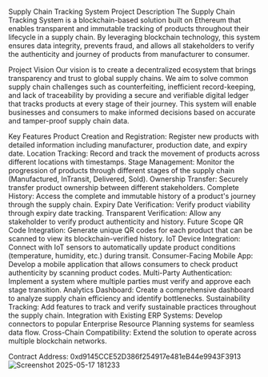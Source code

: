 Supply Chain Tracking System
Project Description
The Supply Chain Tracking System is a blockchain-based solution built on Ethereum that enables transparent and immutable tracking of products throughout their lifecycle in a supply chain. By leveraging blockchain technology, this system ensures data integrity, prevents fraud, and allows all stakeholders to verify the authenticity and journey of products from manufacturer to consumer.

Project Vision
Our vision is to create a decentralized ecosystem that brings transparency and trust to global supply chains. We aim to solve common supply chain challenges such as counterfeiting, inefficient record-keeping, and lack of traceability by providing a secure and verifiable digital ledger that tracks products at every stage of their journey. This system will enable businesses and consumers to make informed decisions based on accurate and tamper-proof supply chain data.

Key Features
Product Creation and Registration: Register new products with detailed information including manufacturer, production date, and expiry date.
Location Tracking: Record and track the movement of products across different locations with timestamps.
Stage Management: Monitor the progression of products through different stages of the supply chain (Manufactured, InTransit, Delivered, Sold).
Ownership Transfer: Securely transfer product ownership between different stakeholders.
Complete History: Access the complete and immutable history of a product's journey through the supply chain.
Expiry Date Verification: Verify product viability through expiry date tracking.
Transparent Verification: Allow any stakeholder to verify product authenticity and history.
Future Scope
QR Code Integration: Generate unique QR codes for each product that can be scanned to view its blockchain-verified history.
IoT Device Integration: Connect with IoT sensors to automatically update product conditions (temperature, humidity, etc.) during transit.
Consumer-Facing Mobile App: Develop a mobile application that allows consumers to check product authenticity by scanning product codes.
Multi-Party Authentication: Implement a system where multiple parties must verify and approve each stage transition.
Analytics Dashboard: Create a comprehensive dashboard to analyze supply chain efficiency and identify bottlenecks.
Sustainability Tracking: Add features to track and verify sustainable practices throughout the supply chain.
Integration with Existing ERP Systems: Develop connectors to popular Enterprise Resource Planning systems for seamless data flow.
Cross-Chain Compatibility: Extend the solution to operate across multiple blockchain networks.

Contract Address: 0xd9145CCE52D386f254917e481eB44e9943F3913
![Screenshot 2025-05-17 181233](https://github.com/user-attachments/assets/e081f8a3-e6ee-46a0-8a53-c70aca326da1)
